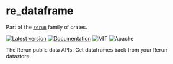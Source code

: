 # re_dataframe

Part of the [`rerun`](https://github.com/rerun-io/rerun) family of crates.

[![Latest version](https://img.shields.io/crates/v/re_dataframe.svg)](https://crates.io/crates/re_dataframe)
[![Documentation](https://docs.rs/re_dataframe/badge.svg)](https://docs.rs/re_dataframe)
![MIT](https://img.shields.io/badge/license-MIT-blue.svg)
![Apache](https://img.shields.io/badge/license-Apache-blue.svg)

The Rerun public data APIs. Get dataframes back from your Rerun datastore.
